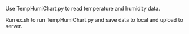    Use TempHumiChart.py to read temperature and humidity data.

   Run ex.sh to run TempHumiChart.py and save data to local and upload to server.

